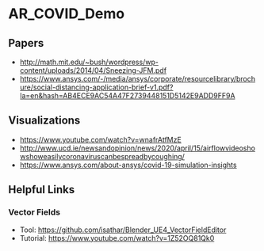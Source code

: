 # AR_COVID_Demo
 
## Papers ##
* http://math.mit.edu/~bush/wordpress/wp-content/uploads/2014/04/Sneezing-JFM.pdf
* https://www.ansys.com/-/media/ansys/corporate/resourcelibrary/brochure/social-distancing-application-brief-v1.pdf?la=en&hash=AB4ECE9AC54A47F2739448151D5142E9ADD9FF9A

## Visualizations ##
* https://www.youtube.com/watch?v=wnafrAtfMzE
* http://www.ucd.ie/newsandopinion/news/2020/april/15/airflowvideoshowshoweasilycoronaviruscanbespreadbycoughing/
* https://www.ansys.com/about-ansys/covid-19-simulation-insights

## Helpful Links ##

### Vector Fields ###
* Tool: https://github.com/isathar/Blender_UE4_VectorFieldEditor
* Tutorial: https://www.youtube.com/watch?v=1Z52OQ81Qk0
